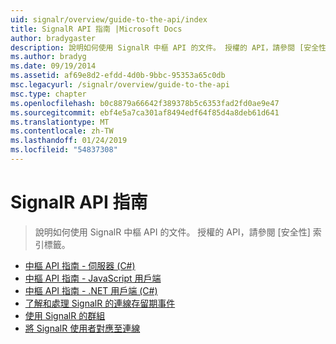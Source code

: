 ```yaml
---
uid: signalr/overview/guide-to-the-api/index
title: SignalR API 指南 |Microsoft Docs
author: bradygaster
description: 說明如何使用 SignalR 中樞 API 的文件。 授權的 API，請參閱 [安全性] 索引標籤。
ms.author: bradyg
ms.date: 09/19/2014
ms.assetid: af69e8d2-efdd-4d0b-9bbc-95353a65c0db
msc.legacyurl: /signalr/overview/guide-to-the-api
msc.type: chapter
ms.openlocfilehash: b0c8879a66642f389378b5c6353fad2fd0ae9e47
ms.sourcegitcommit: ebf4e5a7ca301af8494edf64f85d4a8deb61d641
ms.translationtype: MT
ms.contentlocale: zh-TW
ms.lasthandoff: 01/24/2019
ms.locfileid: "54837308"
---
```

<a name="signalr-guide-to-the-api"></a>SignalR API 指南
====================
> 說明如何使用 SignalR 中樞 API 的文件。 授權的 API，請參閱 [安全性] 索引標籤。


- [中樞 API 指南 - 伺服器 (C#)](hubs-api-guide-server.md)
- [中樞 API 指南 - JavaScript 用戶端](hubs-api-guide-javascript-client.md)
- [中樞 API 指南 - .NET 用戶端 (C#)](hubs-api-guide-net-client.md)
- [了解和處理 SignalR 的連線存留期事件](handling-connection-lifetime-events.md)
- [使用 SignalR 的群組](working-with-groups.md)
- [將 SignalR 使用者對應至連線](mapping-users-to-connections.md)
